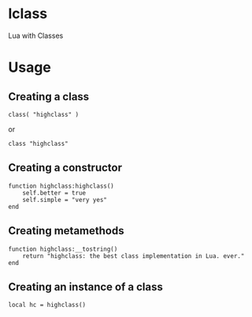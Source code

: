 lclass
======

Lua with Classes

Usage
=====

Creating a class
----------------

	class( "highclass" )

or

	class "highclass"

Creating a constructor
----------------------

	function highclass:highclass()
		self.better = true
		self.simple = "very yes"
	end

Creating metamethods
--------------------

	function highclass:__tostring()
		return "highclass: the best class implementation in Lua. ever."
	end

Creating an instance of a class
-------------------------------

	local hc = highclass()
